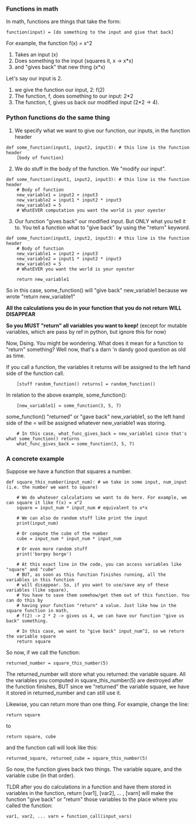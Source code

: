 ### Functions in math
In math, functions are things that take the form:
```
function(input) = [do something to the input and give that back] 
```

For example, the function
f(x) = x^2

1. Takes an input (x)
2. Does something to the input (squares it, x -> x*x)
3. and "gives back" that new thing (x*x)

Let's say our input is 2.
1. we give the function our input, 2: f(2)
2. The function, f, does something to our input: 2*2
3. The function, f, gives us back our modified input (2*2 -> 4). 

### Python functions do the same thing

1. We specify what we want to give our function, our inputs, in the function header
```
def some_function(input1, input2, input3): # this line is the function header
    [body of function]
```

2. We do stuff in the body of the function. We "modify our input". 
```
def some_function(input1, input2, input3): # this line is the function header
    # Body of function
    new_variable1 = input2 + input3
    new_variable2 = input1 * input2 * input3
    new_variable3 = 5
    # WhatEVER computation you want the world is your oyester
```

3. Our function "gives back" our modified input. But ONLY what you tell it to. You tell a function what to "give back" by using the "return" keyword. 
```
def some_function(input1, input2, input3): # this line is the function header
    # Body of function
    new_variable1 = input2 + input3
    new_variable2 = input1 * input2 * input3
    new_variable3 = 5
    # WhatEVER you want the world is your oyester

    return new_variable1
```
So in this case, some_function() will "give back" new_variable1 because we wrote
"return new_variable1"

**All the calculations you do in your function that you do not return WILL DISAPPEAR**

**So you MUST "return" all variables you want to keep!**
(except for mutable variables, which are pass by ref in python, but ignore this for now)


Now, Dsing. You might be wondering. What does it mean for a function to "return" something?
Well now, that's a darn 'n dandy good question as old as time.

If you call a function, the variables it returns will be assigned to the left hand side of the function call.
```
	[stuff random_function() returns] = random_function()
```
In relation to the above example, some_function():
```
	[new_variable1] = some_function(3, 5, 7)
```
some_function() "returned" or "gave back" new_variable1, so the left hand side of the = will be assigned whatever new_variable1 was storing.

```
	# In this case, what_func_gives_back = new_variable1 since that's what some_function() returns
	what_func_gives_back = some_function(3, 5, 7) 
```


### A concrete example
Suppose we have a function that squares a number.
```
def square_this_number(input_num): # we take in some input, num_input (i.e. the number we want to square)

    # We do whatever calculations we want to do here. For example, we can square it like f(x) = x^2
    square = input_num * input_num # equivalent to x*x

    # We can also do random stuff like print the input
    print(input_num)

    # Or compute the cube of the number
    cube = input_num * input_num * input_num

    # Or even more random stuff
    print('borgey borge')

    # At this exact line in the code, you can access variables like "square" and "cube"
    # BUT, as soon as this function finishes running, all the variables in this function
    # will disappear. So, if you want to use/save any of these variables (like square),
    # You have to save them somehow/get them out of this function. You can do this by
    # having your function "return" a value. Just like how in the square function in math,
    # f(2) -> 2 * 2 -> gives us 4, we can have our function "give us back" something. 
   
    # In this case, we want to "give back" input_num^2, so we return the variable square
    return square    
```
    
So now, if we call the function:

```
returned_number = square_this_number(5)
```
The returned_number will store what you returned: the variable square. All the variables you
computed in square_this_number(5) are destroyed after the function finishes, BUT since we
"returned" the variable square, we have it stored in returned_number and can still use it. 


Likewise, you can return more than one thing. For example, change the line:
```
return square
```
to
```
return square, cube
```
and the function call will look like this:
```
returned_square, returned_cube = square_this_number(5)
```
So now, the function gives back two things. The variable square, and the variable cube (in that order).


TLDR after you do calculations in a function and have them stored in variables in the function,
return [var1], [var2], ... , [varn] will make the function "give back" or "return" those variables to the place where you called the function:
```
var1, var2, ... varn = function_call(input_vars)
```



